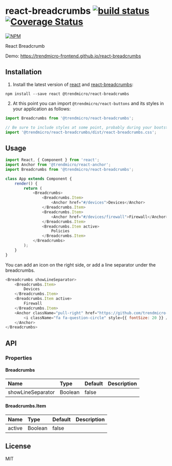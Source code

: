 # react-breadcrumbs [![build status](https://travis-ci.org/trendmicro-frontend/react-breadcrumbs.svg?branch=master)](https://travis-ci.org/trendmicro-frontend/react-breadcrumbs) [![Coverage Status](https://coveralls.io/repos/github/trendmicro-frontend/react-breadcrumbs/badge.svg?branch=master)](https://coveralls.io/github/trendmicro-frontend/react-breadcrumbs?branch=master)

[![NPM](https://nodei.co/npm/@trendmicro/react-breadcrumbs.png?downloads=true&stars=true)](https://nodei.co/npm/@trendmicro/react-breadcrumbs/)

React Breadcrumb

Demo: https://trendmicro-frontend.github.io/react-breadcrumbs

## Installation

1. Install the latest version of [react](https://github.com/facebook/react) and [react-breadcrumbs](https://github.com/trendmicro-frontend/react-breadcrumbs):

  ```
  npm install --save react @trendmicro/react-breadcrumbs
  ```

2. At this point you can import `@trendmicro/react-buttons` and its styles in your application as follows:

  ```js
  import Breadcrumbs from '@trendmicro/react-breadcrumbs';

  // Be sure to include styles at some point, probably during your bootstraping
  import '@trendmicro/react-breadcrumbs/dist/react-breadcrumbs.css';
  ```

## Usage

```js
import React, { Component } from 'react';
import Anchor from '@trendmicro/react-anchor';
import Breadcrumbs from '@trendmicro/react-breadcrumbs';

class App extends Component {
    render() {
        return (
            <Breadcrumbs>
                <Breadcrumbs.Item>
                    <Anchor href="#/devices">Devices</Anchor>
                </Breadcrumbs.Item>
                <Breadcrumbs.Item>
                    <Anchor href="#/devices/firewall">Firewall</Anchor>
                </Breadcrumbs.Item>
                <Breadcrumbs.Item active>
                    Policies
                </Breadcrumbs.Item>
            </Breadcrumbs>
        );
    }
}
```

You can add an icon on the right side, or add a line separator under the breadcrumbs.
```js
<Breadcrumbs showLineSeparator>
    <Breadcrumbs.Item>
        Devices
    </Breadcrumbs.Item>
    <Breadcrumbs.Item active>
        Firewall
    </Breadcrumbs.Item>
    <Anchor className="pull-right" href="https://github.com/trendmicro-frontend/react-breadcrumbs">
        <i className="fa fa-question-circle" style={{ fontSize: 20 }} />
    </Anchor>
</Breadcrumbs>
```

## API

### Properties

#### Breadcrumbs

<table>
  <thead>
    <tr>
      <th align="left">Name</th>
      <th align="left">Type</th>
      <th align="left">Default</th>
      <th align="left">Description</th>
    </tr>
  </thead>
  <tbody>
    <tr>
      <td>showLineSeparator</td>
      <td>Boolean</td>
      <td>false</td>
      <td></td>
    </tr>
  </tbody>
</table>

#### Breadcrumbs.Item

<table width="100%">
  <thead>
    <tr>
      <th align="left">Name</th>
      <th align="left">Type</th>
      <th align="left">Default</th>
      <th align="left">Description</th>
    </tr>
  </thead>
  <tbody>
    <tr>
      <td>active</td>
      <td>Boolean</td>
      <td>false</td>
      <td></td>
    </tr>
  </tbody>
</table>

## License

MIT
